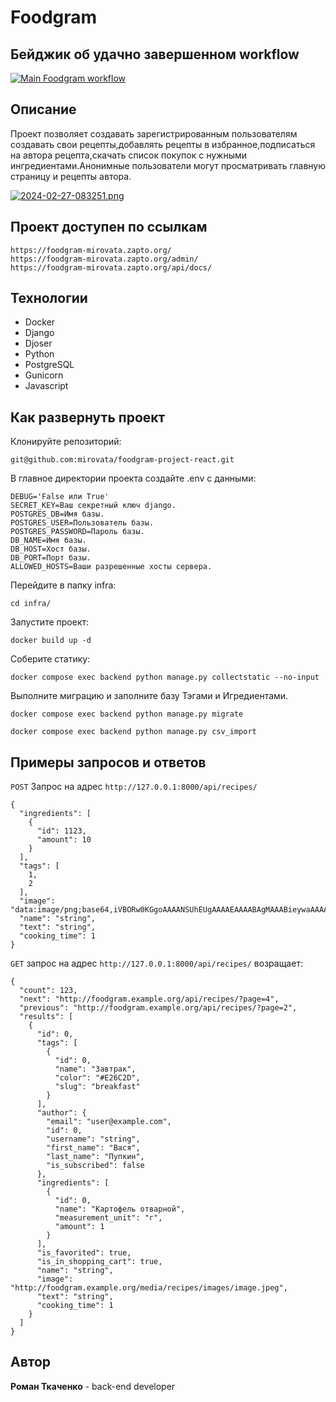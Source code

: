 # Foodgram
## Бейджик об удачно завершенном workflow

[![Main Foodgram workflow](https://github.com/mirovata/foodgram-project-react/actions/workflows/main.yml/badge.svg)](https://github.com/mirovata/foodgram-project-react/actions/workflows/main.yml)

## Описание
Проект позволяет создавать зарегистрированным пользователям создавать свои рецепты,добавлять рецепты в избранное,подписаться на автора рецепта,скачать список покупок с нужными ингредиентами.Анонимные пользователи могут просматривать главную страницу и рецепты автора.

[![2024-02-27-083251.png](https://i.postimg.cc/L6GL1Sbr/2024-02-27-083251.png)](https://postimg.cc/ZCFCGGZc)

## Проект доступен по ссылкам

```
https://foodgram-mirovata.zapto.org/
https://foodgram-mirovata.zapto.org/admin/
https://foodgram-mirovata.zapto.org/api/docs/
```

## Технологии
- Docker
- Django
- Djoser
- Python
- PostgreSQL
- Gunicorn
- Javascript

## Как развернуть проект

Клонируйте репозиторий:

```
git@github.com:mirovata/foodgram-project-react.git
```
В главное директории проекта создайте .env с данными:

```
DEBUG='False или True'
SECRET_KEY=Ваш секретный ключ django.
POSTGRES_DB=Имя базы.
POSTGRES_USER=Пользователь базы.
POSTGRES_PASSWORD=Пароль базы.
DB_NAME=Имя базы.
DB_HOST=Хост базы.
DB_PORT=Порт базы.
ALLOWED_HOSTS=Ваши разрешенные хосты сервера.
```

Перейдите в папку infra:

```
cd infra/
```

Запустите проект:

```
docker build up -d
```

Соберите статику:

```
docker compose exec backend python manage.py collectstatic --no-input
```

Выполните миграцию и заполните базу Тэгами и Игредиентами.

```
docker compose exec backend python manage.py migrate
```
```
docker compose exec backend python manage.py csv_import
```

## Примеры запросов и ответов

`POST` Запрос на адрес ```http://127.0.0.1:8000/api/recipes/```
```
{
  "ingredients": [
    {
      "id": 1123,
      "amount": 10
    }
  ],
  "tags": [
    1,
    2
  ],
  "image": "data:image/png;base64,iVBORw0KGgoAAAANSUhEUgAAAAEAAAABAgMAAABieywaAAAACVBMVEUAAAD///9fX1/S0ecCAAAACXBIWXMAAA7EAAAOxAGVKw4bAAAACklEQVQImWNoAAAAggCByxOyYQAAAABJRU5ErkJggg==",
  "name": "string",
  "text": "string",
  "cooking_time": 1
}
```

`GET` запрос на адрес ```http://127.0.0.1:8000/api/recipes/``` возращает:

```
{
  "count": 123,
  "next": "http://foodgram.example.org/api/recipes/?page=4",
  "previous": "http://foodgram.example.org/api/recipes/?page=2",
  "results": [
    {
      "id": 0,
      "tags": [
        {
          "id": 0,
          "name": "Завтрак",
          "color": "#E26C2D",
          "slug": "breakfast"
        }
      ],
      "author": {
        "email": "user@example.com",
        "id": 0,
        "username": "string",
        "first_name": "Вася",
        "last_name": "Пупкин",
        "is_subscribed": false
      },
      "ingredients": [
        {
          "id": 0,
          "name": "Картофель отварной",
          "measurement_unit": "г",
          "amount": 1
        }
      ],
      "is_favorited": true,
      "is_in_shopping_cart": true,
      "name": "string",
      "image": "http://foodgram.example.org/media/recipes/images/image.jpeg",
      "text": "string",
      "cooking_time": 1
    }
  ]
}
```

## Автор

**Роман Ткаченко** - back-end developer 

